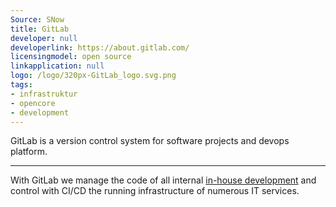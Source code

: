 ```yaml
---
Source: SNow
title: GitLab
developer: null
developerlink: https://about.gitlab.com/
licensingmodel: open source
linkapplication: null
logo: /logo/320px-GitLab_logo.svg.png
tags:
- infrastruktur
- opencore
- development
---
```

GitLab is a version control system for software projects and devops platform.

---

With GitLab we manage the code of all internal [in-house development](../publish) and control with CI/CD the running infrastructure of numerous IT services.


